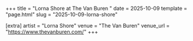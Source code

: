 +++
title = "Lorna Shore at The Van Buren "
date = 2025-10-09
template = "page.html"
slug = "2025-10-09-lorna-shore"

[extra]
artist = "Lorna Shore"
venue = "The Van Buren"
venue_url = "https://www.thevanburen.com/"
+++
